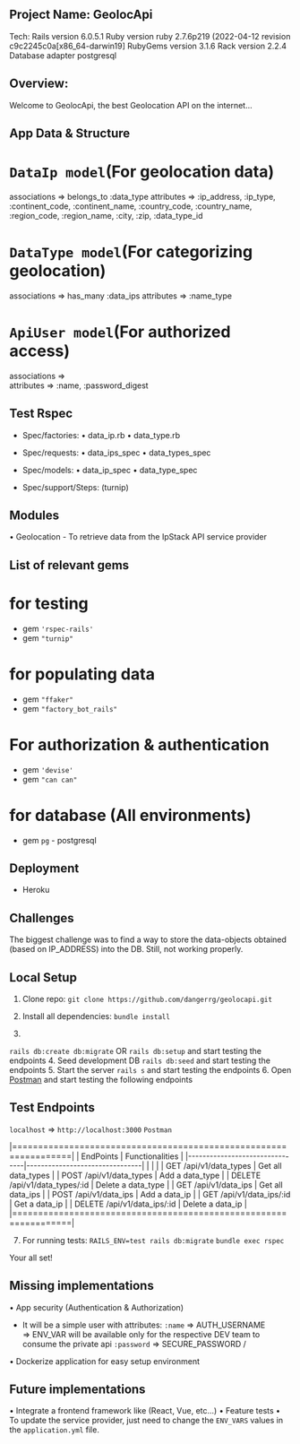 ## Project Name: GeolocApi

Tech:
Rails version             6.0.5.1
Ruby version              ruby 2.7.6p219 (2022-04-12 revision c9c2245c0a[x86_64-darwin19]
RubyGems version          3.1.6
Rack version              2.2.4
Database adapter          postgresql

## Overview:
Welcome to GeolocApi, the best Geolocation API on the internet...

## App Data & Structure

`DataIp model`(For geolocation data)
=============
associations    =>    belongs_to :data_type
attributes      =>    :ip_address, :ip_type, :continent_code,
                      :continent_name, :country_code, :country_name,
                      :region_code, :region_name, :city,
                      :zip, :data_type_id

`DataType model`(For categorizing geolocation)
===========
associations    =>    has_many :data_ips
attributes      =>    :name_type

`ApiUser model`(For authorized access) <!-- No implemented yet -->
===========
associations    =>    
attributes      =>    :name, :password_digest

## Test Rspec

- Spec/factories:
  • data_ip.rb
  • data_type.rb

- Spec/requests:
  • data_ips_spec
  • data_types_spec

- Spec/models:
  • data_ip_spec
  • data_type_spec

- Spec/support/Steps:  (turnip) <!-- No implemented -->

## Modules

• Geolocation - To retrieve data from the IpStack API service provider

## List of relevant gems

# for testing
* gem `'rspec-rails'`
* gem `"turnip"`     <!-- No implemented -->

# for populating data
* gem `"ffaker"`
* gem `"factory_bot_rails"`

# For authorization & authentication
* gem `'devise'`    <!-- No implemented -->
* gem `"can can"`   <!-- No implemented -->

# for database (All environments)
* gem `pg` - postgresql

## Deployment
* Heroku

## Challenges

The biggest challenge was to find a way to store the data-objects obtained (based on IP_ADDRESS) into the DB. Still, not working properly.

## Local Setup

1. Clone repo: 
  `git clone https://github.com/dangerrg/geolocapi.git`

2. Install all dependencies:
  `bundle install`

3. 
  `rails db:create db:migrate`
   OR
  `rails db:setup`
 and start testing the endpoints
4. Seed development DB
  `rails db:seed`
 and start testing the endpoints
5. Start the server
  `rails s`
 and start testing the endpoints
6. Open <a href="https://www.postman.com/downloads/">Postman</a> and start testing the following endpoints

## Test Endpoints
`localhost` => `http://localhost:3000`
`Postman`

|=================================================================|
| EndPoints                      |  Functionalities               |
|--------------------------------|--------------------------------|
|                                |                                |
| GET    /api/v1/data_types      |  Get all data_types            |
| POST   /api/v1/data_types      |  Add a data_type               |
| DELETE /api/v1/data_types/:id  |  Delete a data_type            |
| GET    /api/v1/data_ips        |  Get all data_ips              |
| POST   /api/v1/data_ips        |  Add a data_ip                 |
| GET    /api/v1/data_ips/:id    |  Get a data_ip                 |
| DELETE /api/v1/data_ips/:id    |  Delete a data_ip              |
|=================================================================|

7. For running tests:
  `RAILS_ENV=test rails db:migrate`
  `bundle exec rspec`

Your all set!


## Missing implementations
• App security (Authentication & Authorization)
  - It will be a simple user with attributes:
    `:name`     => AUTH_USERNAME   \
                                    => ENV_VAR will be available only for the respective DEV team to consume the private api
    `:password` => SECURE_PASSWORD /

• Dockerize application for easy setup environment

## Future implementations
• Integrate a frontend framework like (React, Vue, etc...)
• Feature tests
• To update the service provider, just need to change the `ENV_VARS` values in the `application.yml` file.